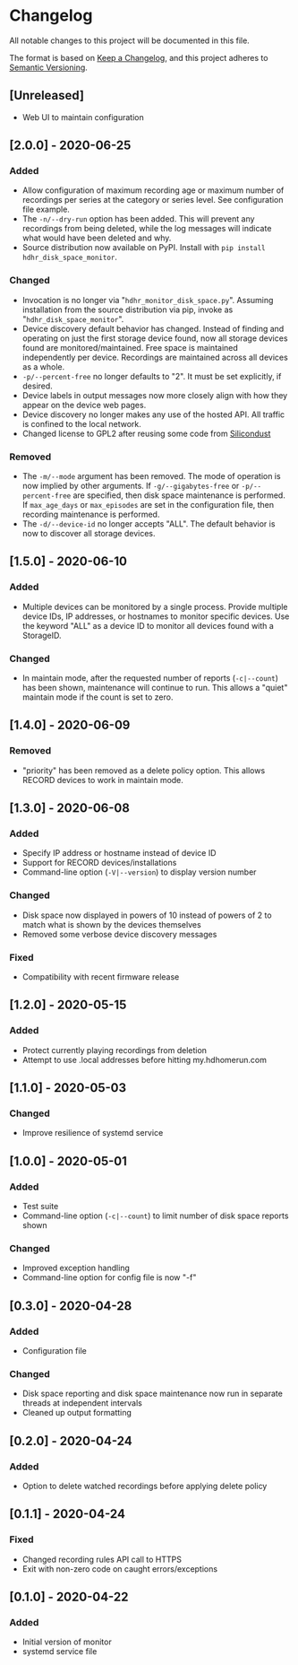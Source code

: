 # Changelog
All notable changes to this project will be documented in this file.

The format is based on [Keep a Changelog](https://keepachangelog.com/en/1.0.0/),
and this project adheres to [Semantic Versioning](https://semver.org/spec/v2.0.0.html).

## [Unreleased]
- Web UI to maintain configuration

## [2.0.0] - 2020-06-25

### Added
- Allow configuration of maximum recording age or maximum number of recordings per series at the category or series level. See configuration file example.
- The `-n/--dry-run` option has been added. This will prevent any recordings from being deleted, while the log messages will indicate what would have been deleted and why.
- Source distribution now available on PyPI. Install with `pip install hdhr_disk_space_monitor`.

### Changed
- Invocation is no longer via "`hdhr_monitor_disk_space.py`". Assuming installation from the source distribution via pip, invoke as "`hdhr_disk_space_monitor`".
- Device discovery default behavior has changed. Instead of finding and operating on just the first storage device found, now all storage devices found are monitored/maintained. Free space is maintained independently per device. Recordings are maintained across all devices as a whole.
- `-p/--percent-free` no longer defaults to "2". It must be set explicitly, if desired.
- Device labels in output messages now more closely align with how they appear on the device web pages.
- Device discovery no longer makes any use of the hosted API. All traffic is confined to the local network.
- Changed license to GPL2 after reusing some code from [Silicondust](https://github.com/Silicondust/script.hdhomerun.view)

### Removed
- The `-m/--mode` argument has been removed. The mode of operation is now implied by other arguments. If `-g/--gigabytes-free` or `-p/--percent-free` are specified, then disk space maintenance is performed. If `max_age_days` or `max_episodes` are set in the configuration file, then recording maintenance is performed.
- The `-d/--device-id` no longer accepts "ALL". The default behavior is now to discover all storage devices.

## [1.5.0] - 2020-06-10

### Added

- Multiple devices can be monitored by a single process. Provide multiple device IDs, IP addresses, or hostnames to monitor specific devices. Use the keyword "ALL" as a device ID to monitor all devices found with a StorageID.

### Changed

- In maintain mode, after the requested number of reports (`-c|--count`) has been shown, maintenance will continue to run. This allows a "quiet" maintain mode if the count is set to zero.

## [1.4.0] - 2020-06-09

### Removed

- "priority" has been removed as a delete policy option. This allows RECORD devices to work in maintain mode.

## [1.3.0] - 2020-06-08

### Added

- Specify IP address or hostname instead of device ID
- Support for RECORD devices/installations
- Command-line option (`-V|--version`) to display version number

### Changed

- Disk space now displayed in powers of 10 instead of powers of 2 to match what is shown by the devices themselves
- Removed some verbose device discovery messages

### Fixed

- Compatibility with recent firmware release

## [1.2.0] - 2020-05-15

### Added

- Protect currently playing recordings from deletion
- Attempt to use .local addresses before hitting my.hdhomerun.com

## [1.1.0] - 2020-05-03

### Changed

- Improve resilience of systemd service

## [1.0.0] - 2020-05-01

### Added

- Test suite
- Command-line option (`-c|--count`) to limit number of disk space reports shown

### Changed

- Improved exception handling
- Command-line option for config file is now "-f"

## [0.3.0] - 2020-04-28

### Added

- Configuration file

### Changed

- Disk space reporting and disk space maintenance now run in separate threads at independent intervals
- Cleaned up output formatting

## [0.2.0] - 2020-04-24

### Added

- Option to delete watched recordings before applying delete policy

## [0.1.1] - 2020-04-24

### Fixed

- Changed recording rules API call to HTTPS
- Exit with non-zero code on caught errors/exceptions

## [0.1.0] - 2020-04-22

### Added

- Initial version of monitor
- systemd service file
